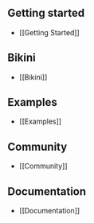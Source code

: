 ## Getting started
* [[Getting Started]]

## Bikini
* [[Bikini]]

## Examples
* [[Examples]]

## Community
* [[Community]]

## Documentation
* [[Documentation]]